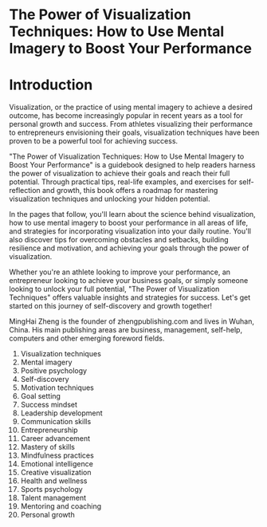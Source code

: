 # The Power of Visualization Techniques: How to Use Mental Imagery to Boost Your Performance

# Introduction

Visualization, or the practice of using mental imagery to achieve a desired outcome, has become increasingly popular in recent years as a tool for personal growth and success. From athletes visualizing their performance to entrepreneurs envisioning their goals, visualization techniques have been proven to be a powerful tool for achieving success.

"The Power of Visualization Techniques: How to Use Mental Imagery to Boost Your Performance" is a guidebook designed to help readers harness the power of visualization to achieve their goals and reach their full potential. Through practical tips, real-life examples, and exercises for self-reflection and growth, this book offers a roadmap for mastering visualization techniques and unlocking your hidden potential.

In the pages that follow, you'll learn about the science behind visualization, how to use mental imagery to boost your performance in all areas of life, and strategies for incorporating visualization into your daily routine. You'll also discover tips for overcoming obstacles and setbacks, building resilience and motivation, and achieving your goals through the power of visualization.

Whether you're an athlete looking to improve your performance, an entrepreneur looking to achieve your business goals, or simply someone looking to unlock your full potential, "The Power of Visualization Techniques" offers valuable insights and strategies for success. Let's get started on this journey of self-discovery and growth together!

MingHai Zheng is the founder of zhengpublishing.com and lives in Wuhan, China. His main publishing areas are business, management, self-help, computers and other emerging foreword fields.



1. Visualization techniques
2. Mental imagery
3. Positive psychology
4. Self-discovery
5. Motivation techniques
6. Goal setting
7. Success mindset
8. Leadership development
9. Communication skills
10. Entrepreneurship
11. Career advancement
12. Mastery of skills
13. Mindfulness practices
14. Emotional intelligence
15. Creative visualization
16. Health and wellness
17. Sports psychology
18. Talent management
19. Mentoring and coaching
20. Personal growth



